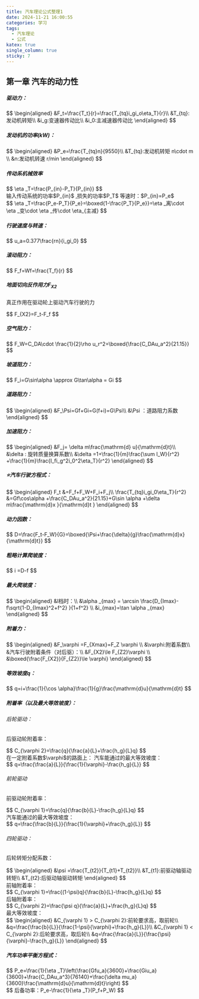 ```yaml
---
title: 汽车理论公式整理1
date: 2024-11-21 16:00:55
categories: 学习
tags:
  - 汽车理论
  - 公式
katex: true
single_column: true
sticky: 7
---
```

## 第一章 汽车的动力性

<!--more-->
##### 驱动力：
<div>
$$
\begin{aligned}
&F_t=\frac{T_t}{r}=\frac{T_{tq}i_gi_o\eta_T}{r}\\
&T_{tq}:发动机转矩\\
&i_g:变速器传动比\\
&i_0:主减速器传动比
\end{aligned}
$$
<div>

##### 发动机的功率(kW)：
<div>$$
\begin{aligned}
&P_e=\frac{T_{tq}n}{9550}\\
&T_{tq}:发动机转矩 n\cdot m \\
&n:发动机转速 r/min
\end{aligned}
$$</div>

##### 传动系机械效率
<div>$$
\eta _T=\frac{P_{in}-P_T}{P_{in}}
$$</div>
<div>
输入传动系统的功率$P_{in}$  ,损失的功率$P_T$  
等速时：$P_{in}=P_e$
<div>$$
\eta _T=\frac{P_e-P_T}{P_e}=\boxed{1-\frac{P_T}{P_e}}=\eta _离\cdot \eta _变\cdot \eta _传\cdot \eta_{主减}
$$</div>

##### 行驶速度与转速：
<div>$$
u_a=0.377\frac{rn}{i_gi_0}
$$</div>

##### 滚动阻力：
<div>$$
F_f=Wf=\frac{T_f}{r}
$$</div>

##### 地面切向反作用力$F_{X2}$
真正作用在驱动轮上驱动汽车行驶的力
<div>$$
F_{X2}=F_t-F_f
$$</div>

##### 空气阻力：
<div>$$
F_W=C_DA\cdot \frac{1}{2}\rho u_r^2=\boxed{\frac{C_DAu_a^2}{21.15}}
$$</div>

##### 坡道阻力：
<div>$$
F_i=G\sin\alpha \approx G\tan\alpha = Gi
$$</div>

##### 道路阻力：
<div>$$
\begin{aligned}
&F_\Psi=Gf+Gi=G(f+i)=G\Psi\\
&\Psi ：道路阻力系数
\end{aligned}
$$</div>

##### 加速阻力：
<div>$$
\begin{aligned}
&F_j= \delta m\frac{\mathrm{d} u}{\mathrm{d}t}\\
&\delta : 旋转质量换算系数\\
&\delta =1+\frac{1}{m}\frac{\sum I_W}{r^2}  +\frac{1}{m}\frac{I_fi_g^2i_0^2\eta_T}{r^2}
\end{aligned}
$$</div>

##### ⭐汽车行驶方程式：
<div>$$
\begin{aligned}
F_t &=F_f+F_W+F_i+F_j\\
\frac{T_{tq}i_gi_0\eta_T}{r^2} &=Gf\cos\alpha +\frac{C_DAu_a^2}{21.15}+G\sin \alpha +\delta m\frac{\mathrm{d}x }{\mathrm{d}t }  
\end{aligned}
$$</div>

##### 动力因数：
<div>$$
D=\frac{F_t-F_W}{G}=\boxed{\Psi+\frac{\delta}{g}\frac{\mathrm{d}x}{\mathrm{d}t}}
$$</div>

##### 粗略计算爬坡度：
<div>$$
i =D-f
$$</div>


##### 最大爬坡度：
<div>$$
\begin{aligned}
&I档时：\\
&\alpha _{max} = \arcsin \frac{D_{Imax}-f\sqrt{1-D_{Imax}^2+f^2} }{1+f^2} \\
&i_{max}=\tan \alpha _{max}
\end{aligned}
$$</div>

##### 附着力：
<div>$$
\begin{aligned}
&F_\varphi =F_{Xmax}=F_Z \varphi \\
&\varphi:附着系数\\
&汽车行驶附着条件（对后驱）：\\
&F_{X2}\le F_{Z2}\varphi \\
&\boxed{\frac{F_{X2}}{F_{Z2}}\le \varphi}
\end{aligned}
$$</div>

##### 等效坡度q：
<div>$$
q=i+\frac{1}{\cos \alpha}\frac{1}{g}\frac{\mathrm{d}u}{\mathrm{d}t}
$$</div>

##### 附着率（以及最大等效坡度）：
###### 后轮驱动：
后驱动轮附着率：
<div>$$
C_{\varphi 2}=\frac{q}{\frac{a}{L}+\frac{h_g}{L}q}
$$</div>
在一定附着系数$\varphi$的路面上：
汽车能通过的最大等效坡度：
<div>$$
q=\frac{\frac{a}{L}}{\frac{1}{\varphi}-\frac{h_g}{L}}
$$</div>
 
###### 前轮驱动
前驱动轮附着率：
<div>$$
C_{\varphi 1}=\frac{q}{\frac{b}{L}-\frac{h_g}{L}q}
$$</div>
汽车能通过的最大等效坡度：
<div>$$
q=\frac{\frac{b}{L}}{\frac{1}{\varphi}+\frac{h_g}{L}}
$$</div>

###### 四轮驱动：
后轮转矩分配系数：
<div>$$
\begin{aligned}
&\psi =\frac{T_{t2}}{T_{t1}+T_{t2}}\\
&T_{t1}:前驱动轴驱动转矩\\
&T_{t2}:后驱动轴驱动转矩
\end{aligned}
$$</div>
前轴附着率：
<div>$$
C_{\varphi 1}=\frac{(1-\psi)q}{\frac{b}{L}-\frac{h_g}{L}q}
$$</div>
后轴附着率：
<div>$$
C_{\varphi 2}=\frac{\psi q}{\frac{a}{L}+\frac{h_g}{L}q}
$$</div>
最大等效坡度：
<div>$$
\begin{aligned}
&C_{\varphi 1} > C_{\varphi 2}:前轮要求高，取前轮\\
&q=\frac{\frac{b}{L}}{\frac{1-\psi}{\varphi}+\frac{h_g}{L}}\\
&C_{\varphi 1} < C_{\varphi 2}:后轮要求高，取后轮\\
&q=\frac{\frac{a}{L}}{\frac{\psi}{\varphi}-\frac{h_g}{L}}
\end{aligned}
$$</div>

##### 汽车功率平衡方程式：
<div>$$
P_e=\frac{1}{\eta _T}\left(\frac{Gfu_a}{3600}+\frac{Giu_a}{3600}+\frac{C_DAu_a^3}{76140}+\frac{\delta mu_a}{3600}\frac{\mathrm{d}u}{\mathrm{d}t}\right)
$$</div>
<div>$$
后备功率：P_e-\frac{1}{\eta _T}(P_f+P_W)
$$</div>